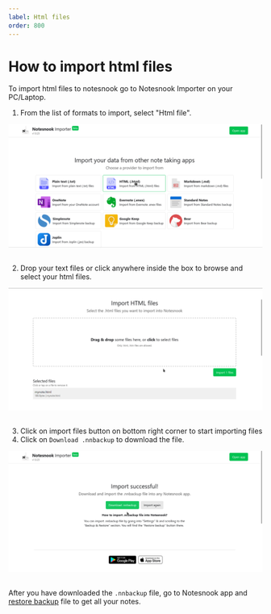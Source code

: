 ```yaml
---
label: Html files
order: 800
---
```

# How to import html files

To import html files to notesnook go to Notesnook Importer on your PC/Laptop.

1. From the list of formats to import, select "Html file".
<img style="margin-bottom:15px;" src="../static/html_import_step_1.png" alt="From the list of formats to import, select Html file."/>

2. Drop your text files or click anywhere inside the box to browse and select your html files.
<img style="margin-bottom:15px;" src="../static/html_import_step_2.png" alt="From the list of formats to import, select Plain Text."/>

3. Click on import files button on bottom right corner to start importing files
4. Click on `Download .nnbackup` to download the file.
<img style="margin-bottom:15px;" src="../static/plain_text_import_step_3.png" alt="From the list of formats to import, select Plain Text."/>

After you have downloaded the `.nnbackup` file, go to Notesnook app and [restore backup](../backup-restore.md) file to get all your notes.